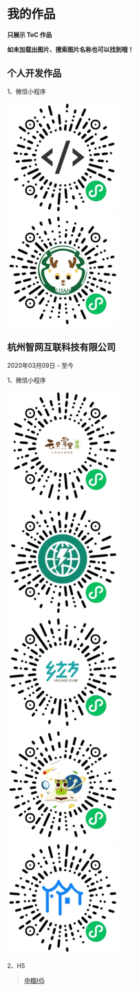 # 我的作品
**只展示 ToC 作品**

**如未加载出图片、搜索图片名称也可以找到哦！**

## 个人开发作品

1、微信小程序

![Moto UI示例](image/a.jpg)
![鹿安校园](image/b.jpg)

## 杭州智网互联科技有限公司
2020年03月09日 - 至今

1、微信小程序

![云里雾里民宿](image/c.jpg)
![智网工程](image/d.jpg)
![大下姜乡立方](image/e.jpg)
![好奇魔方](image/f.jpg)
![智慧大下姜](image/g.jpg)

2、H5

> [中粮H5](https://hos.smartbit.top/h5/DAMI/)
